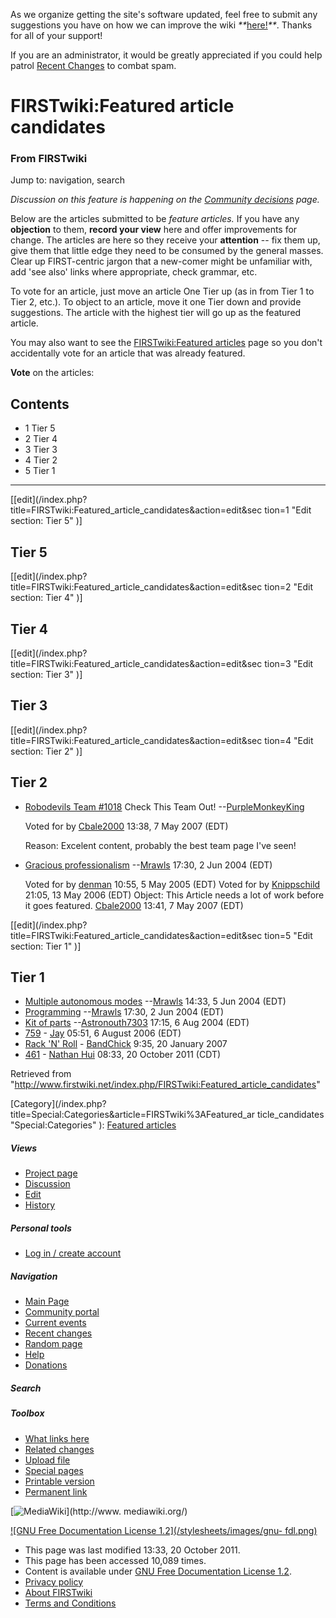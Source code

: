 As we organize getting the site's software updated, feel free to submit any
suggestions you have on how we can improve the wiki
_**_[here!](/index.php/User:Hallry/Suggestions "User:Hallry/Suggestions"
)_**_. Thanks for all of your support!

If you are an administrator, it would be greatly appreciated if you could help
patrol [Recent Changes](/index.php/Special:Recentchanges
"Special:Recentchanges" ) to combat spam.

# FIRSTwiki:Featured article candidates

### From FIRSTwiki

Jump to: navigation, search

_Discussion on this feature is happening on the [Community
decisions](/index.php/FIRSTwiki:Community_decisions "FIRSTwiki:Community
decisions" ) page._

Below are the articles submitted to be _feature articles._ If you have any
**objection** to them, **record your view** here and offer improvements for
change. The articles are here so they receive your **attention** \-- fix them
up, give them that little edge they need to be consumed by the general masses.
Clear up FIRST-centric jargon that a new-comer might be unfamiliar with, add
'see also' links where appropriate, check grammar, etc.

To vote for an article, just move an article One Tier up (as in from Tier 1 to
Tier 2, etc.). To object to an article, move it one Tier down and provide
suggestions. The article with the highest tier will go up as the featured
article.

You may also want to see the [FIRSTwiki:Featured
articles](/index.php/FIRSTwiki:Featured_articles "FIRSTwiki:Featured articles"
) page so you don't accidentally vote for an article that was already
featured.

  
**Vote** on the articles: 

## Contents

  * 1 Tier 5
  * 2 Tier 4
  * 3 Tier 3
  * 4 Tier 2
  * 5 Tier 1  
---  
  
[[edit](/index.php?title=FIRSTwiki:Featured_article_candidates&action=edit&sec
tion=1 "Edit section: Tier 5" )]

##  Tier 5

[[edit](/index.php?title=FIRSTwiki:Featured_article_candidates&action=edit&sec
tion=2 "Edit section: Tier 4" )]

##  Tier 4

[[edit](/index.php?title=FIRSTwiki:Featured_article_candidates&action=edit&sec
tion=3 "Edit section: Tier 3" )]

##  Tier 3

[[edit](/index.php?title=FIRSTwiki:Featured_article_candidates&action=edit&sec
tion=4 "Edit section: Tier 2" )]

##  Tier 2

  * [Robodevils Team #1018](/index.php/1018 "1018" ) Check This Team Out! --[PurpleMonkeyKing](/index.php/User:PurpleMonkeyKing "User:PurpleMonkeyKing" )

    Voted for by [Cbale2000](/index.php/User:Cbale2000 "User:Cbale2000" ) 13:38, 7 May 2007 (EDT) 

    Reason: Excelent content, probably the best team page I've seen! 

  * [Gracious professionalism](/index.php/Gracious_professionalism "Gracious professionalism" ) \--[Mrawls](/index.php/User:Mrawls "User:Mrawls" ) 17:30, 2 Jun 2004 (EDT) 

    Voted for by [denman](/index.php/User:Denman "User:Denman" ) 10:55, 5 May 2005 (EDT) 
    Voted for by [Knippschild](/index.php/User:Knippschild "User:Knippschild" ) 21:05, 13 May 2006 (EDT) 
    Object: This Article needs a lot of work before it goes featured. [Cbale2000](/index.php/User:Cbale2000 "User:Cbale2000" ) 13:41, 7 May 2007 (EDT) 

[[edit](/index.php?title=FIRSTwiki:Featured_article_candidates&action=edit&sec
tion=5 "Edit section: Tier 1" )]

##  Tier 1

  * [Multiple autonomous modes](/index.php/Multiple_autonomous_modes "Multiple autonomous modes" ) \--[Mrawls](/index.php/User:Mrawls "User:Mrawls" ) 14:33, 5 Jun 2004 (EDT) 
  * [Programming](/index.php/Programming "Programming" ) \--[Mrawls](/index.php/User:Mrawls "User:Mrawls" ) 17:30, 2 Jun 2004 (EDT) 
  * [Kit of parts](/index.php/Kit_of_parts "Kit of parts" ) \--[Astronouth7303](/index.php/User:Astronouth7303 "User:Astronouth7303" ) 17:15, 6 Aug 2004 (EDT) 
  * [759](/index.php/759 "759" ) \- [Jay](/index.php/User:JVGazeley "User:JVGazeley" ) 05:51, 6 August 2006 (EDT) 
  * [Rack 'N' Roll](/index.php/Rack_%27N%27_Roll "Rack 'N' Roll" ) \- [BandChick](/index.php?title=User:BandChick&action=edit "User:BandChick" ) 9:35, 20 January 2007 
  * [461](/index.php/461 "461" ) \- [Nathan Hui](/index.php/User:Nathan_Hui "User:Nathan Hui" ) 08:33, 20 October 2011 (CDT) 

Retrieved from
"<http://www.firstwiki.net/index.php/FIRSTwiki:Featured_article_candidates>"

[Category](/index.php?title=Special:Categories&article=FIRSTwiki%3AFeatured_ar
ticle_candidates "Special:Categories" ): [Featured
articles](/index.php/Category:Featured_articles "Category:Featured articles" )

##### Views

  * [Project page](/index.php/FIRSTwiki:Featured_article_candidates)
  * [Discussion](/index.php/FIRSTwiki_talk:Featured_article_candidates)
  * [Edit](/index.php?title=FIRSTwiki:Featured_article_candidates&action=edit)
  * [History](/index.php?title=FIRSTwiki:Featured_article_candidates&action=history)

##### Personal tools

  * [Log in / create account](/index.php?title=Special:Userlogin&returnto=FIRSTwiki:Featured_article_candidates)

[](/index.php/Main_Page "Main Page" )

##### Navigation

  * [Main Page](/index.php/Main_Page)
  * [Community portal](/index.php/FIRSTwiki:Community_portal)
  * [Current events](/index.php/Current_events)
  * [Recent changes](/index.php/Special:Recentchanges)
  * [Random page](/index.php/Special:Random)
  * [Help](/index.php/FIRSTwiki:Help)
  * [Donations](/index.php/FIRSTwiki:Site_support)

##### Search



##### Toolbox

  * [What links here](/index.php/Special:Whatlinkshere/FIRSTwiki:Featured_article_candidates)
  * [Related changes](/index.php/Special:Recentchangeslinked/FIRSTwiki:Featured_article_candidates)
  * [Upload file](/index.php/Special:Upload)
  * [Special pages](/index.php/Special:Specialpages)
  * [Printable version](/index.php?title=FIRSTwiki:Featured_article_candidates&printable=yes)
  * [Permanent link](/index.php?title=FIRSTwiki:Featured_article_candidates&oldid=82785)

[![MediaWiki](/skins/common/images/poweredby_mediawiki_88x31.png)](http://www.
mediawiki.org/)

[![GNU Free Documentation License 1.2](/stylesheets/images/gnu-
fdl.png)](http://www.gnu.org/copyleft/fdl.html)

  * This page was last modified 13:33, 20 October 2011.
  * This page has been accessed 10,089 times.
  * Content is available under [GNU Free Documentation License 1.2](http://www.gnu.org/copyleft/fdl.html "http://www.gnu.org/copyleft/fdl.html" ).
  * [Privacy policy](/index.php/FIRSTwiki:Privacy_policy "FIRSTwiki:Privacy policy" )
  * [About FIRSTwiki](/index.php/FIRSTwiki:About "FIRSTwiki:About" )
  * [Terms and Conditions](/index.php/FIRSTwiki:Terms_and_conditions "FIRSTwiki:Terms and conditions" )

